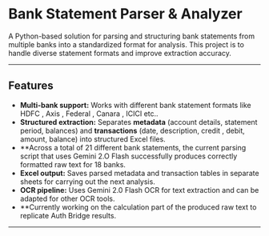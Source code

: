 # Bank Statement Parser & Analyzer

A Python-based solution for parsing and structuring bank statements from multiple banks into a standardized format for analysis. This project is to handle diverse statement formats and improve extraction accuracy.

---

## Features

- **Multi-bank support:** Works with different bank statement formats like HDFC , Axis , Federal , Canara , ICICI etc..
- **Structured extraction:** Separates **metadata** (account details, statement period, balances) and **transactions** (date, description, credit , debit, amount, balance) into structured Excel files.
- **Across a total of 21 different bank statements, the current parsing script that uses Gemini 2.O Flash successfully produces correctly formatted raw text for 18 banks.
- **Excel output:** Saves parsed metadata and transaction tables in separate sheets for carrying out the next analysis.
- **OCR pipeline:** Uses Gemini 2.0 Flash OCR for text extraction and can be adapted for other OCR tools.
- **Currently working on the calculation part of the produced raw text to replicate Auth Bridge results.

---


